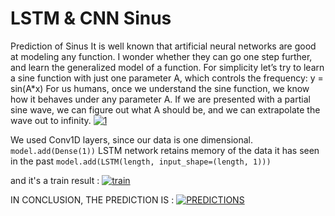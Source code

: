 # LSTM & CNN Sinus
Prediction of Sinus 
It is well known that artificial neural networks are good at modeling any function. I wonder whether they can go one step further, and learn the generalized model of a function. For simplicity let’s try to learn a sine function with just one parameter A, which controls the frequency:
y = sin(A*x)
For us humans, once we understand the sine function, we know how it behaves under any parameter A. If we are presented with a partial sine wave, we can figure out what A should be, and we can extrapolate the wave out to infinity.
[![1](https://raw.githubusercontent.com/MohammadNouri5700/RNN_sinus/main/download%20(1).png "1")](https://raw.githubusercontent.com/MohammadNouri5700/RNN_sinus/main/download%20(1).png "1")

We used Conv1D layers, since our data is one dimensional.
`model.add(Dense(1))`
LSTM network retains memory of the data it has seen in the past
`model.add(LSTM(length, input_shape=(length, 1)))`


and it's a train result :
[![train](https://raw.githubusercontent.com/MohammadNouri5700/RNN_sinus/main/2.png "train")](https://raw.githubusercontent.com/MohammadNouri5700/RNN_sinus/main/2.png "train")


IN CONCLUSION, THE PREDICTION IS : 
[![PREDICTIONS](https://raw.githubusercontent.com/MohammadNouri5700/RNN_sinus/main/3.png "PREDICTIONS")](https://raw.githubusercontent.com/MohammadNouri5700/RNN_sinus/main/3.png "PREDICTIONS")


